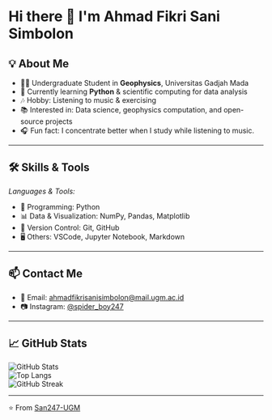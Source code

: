 # Hi there 👋 I'm Ahmad Fikri Sani Simbolon  

## 💡 About Me
- 🧑‍🎓 Undergraduate Student in **Geophysics**, Universitas Gadjah Mada  
- 🌱 Currently learning **Python** & scientific computing for data analysis  
- 🎶 Hobby: Listening to music & exercising  
- 📚 Interested in: Data science, geophysics computation, and open-source projects  
- 🎧 Fun fact: I concentrate better when I study while listening to music.  

---

## 🛠 Skills & Tools
*Languages & Tools:*  
- 🐍 Programming: Python  
- 📊 Data & Visualization: NumPy, Pandas, Matplotlib  
- 🔧 Version Control: Git, GitHub  
- 🖥️ Others: VSCode, Jupyter Notebook, Markdown  

---

## 📫 Contact Me
- 📩 Email: ahmadfikrisanisimbolon@mail.ugm.ac.id  
- 📷 Instagram: [@spider_boy247](https://instagram.com/spider_boy247)  

---

## 📈 GitHub Stats
![GitHub Stats](https://github-readme-stats.vercel.app/api?username=San247-UGM&show_icons=true&theme=tokyonight)  
![Top Langs](https://github-readme-stats.vercel.app/api/top-langs/?username=San247-UGM&layout=compact&theme=tokyonight)  
![GitHub Streak](https://streak-stats.demolab.com?user=San247-UGM&theme=tokyonight&hide_border=true)  

---

⭐ From [San247-UGM](https://github.com/San247-UGM)

